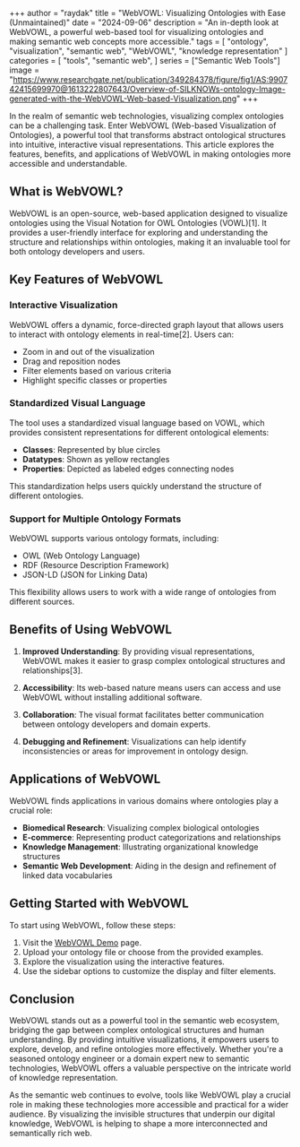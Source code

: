 +++
author = "raydak"
title = "WebVOWL: Visualizing Ontologies with Ease (Unmaintained)"
date = "2024-09-06"
description = "An in-depth look at WebVOWL, a powerful web-based tool for visualizing ontologies and making semantic web concepts more accessible."
tags = [
    "ontology",
    "visualization",
    "semantic web",
    "WebVOWL",
    "knowledge representation"
]
categories = [
    "tools",
    "semantic web",
]
series = ["Semantic Web Tools"]
image = "https://www.researchgate.net/publication/349284378/figure/fig1/AS:990742415699970@1613222807643/Overview-of-SILKNOWs-ontology-Image-generated-with-the-WebVOWL-Web-based-Visualization.png"
+++

In the realm of semantic web technologies, visualizing complex ontologies can be a challenging task. Enter WebVOWL (Web-based Visualization of Ontologies), a powerful tool that transforms abstract ontological structures into intuitive, interactive visual representations. This article explores the features, benefits, and applications of WebVOWL in making ontologies more accessible and understandable.

<!--more-->

## What is WebVOWL?

WebVOWL is an open-source, web-based application designed to visualize ontologies using the Visual Notation for OWL Ontologies (VOWL)[1]. It provides a user-friendly interface for exploring and understanding the structure and relationships within ontologies, making it an invaluable tool for both ontology developers and users.

## Key Features of WebVOWL

### Interactive Visualization

WebVOWL offers a dynamic, force-directed graph layout that allows users to interact with ontology elements in real-time[2]. Users can:

- Zoom in and out of the visualization
- Drag and reposition nodes
- Filter elements based on various criteria
- Highlight specific classes or properties

### Standardized Visual Language

The tool uses a standardized visual language based on VOWL, which provides consistent representations for different ontological elements:

- **Classes**: Represented by blue circles
- **Datatypes**: Shown as yellow rectangles
- **Properties**: Depicted as labeled edges connecting nodes

This standardization helps users quickly understand the structure of different ontologies.

### Support for Multiple Ontology Formats

WebVOWL supports various ontology formats, including:

- OWL (Web Ontology Language)
- RDF (Resource Description Framework)
- JSON-LD (JSON for Linking Data)

This flexibility allows users to work with a wide range of ontologies from different sources.

## Benefits of Using WebVOWL

1. **Improved Understanding**: By providing visual representations, WebVOWL makes it easier to grasp complex ontological structures and relationships[3].

2. **Accessibility**: Its web-based nature means users can access and use WebVOWL without installing additional software.

3. **Collaboration**: The visual format facilitates better communication between ontology developers and domain experts.

4. **Debugging and Refinement**: Visualizations can help identify inconsistencies or areas for improvement in ontology design.

## Applications of WebVOWL

WebVOWL finds applications in various domains where ontologies play a crucial role:

- **Biomedical Research**: Visualizing complex biological ontologies
- **E-commerce**: Representing product categorizations and relationships
- **Knowledge Management**: Illustrating organizational knowledge structures
- **Semantic Web Development**: Aiding in the design and refinement of linked data vocabularies

## Getting Started with WebVOWL

To start using WebVOWL, follow these steps:

1. Visit the [WebVOWL Demo](http://vowl.visualdataweb.org/webvowl.html) page.
2. Upload your ontology file or choose from the provided examples.
3. Explore the visualization using the interactive features.
4. Use the sidebar options to customize the display and filter elements.

## Conclusion

WebVOWL stands out as a powerful tool in the semantic web ecosystem, bridging the gap between complex ontological structures and human understanding. By providing intuitive visualizations, it empowers users to explore, develop, and refine ontologies more effectively. Whether you're a seasoned ontology engineer or a domain expert new to semantic technologies, WebVOWL offers a valuable perspective on the intricate world of knowledge representation.

As the semantic web continues to evolve, tools like WebVOWL play a crucial role in making these technologies more accessible and practical for a wider audience. By visualizing the invisible structures that underpin our digital knowledge, WebVOWL is helping to shape a more interconnected and semantically rich web.
